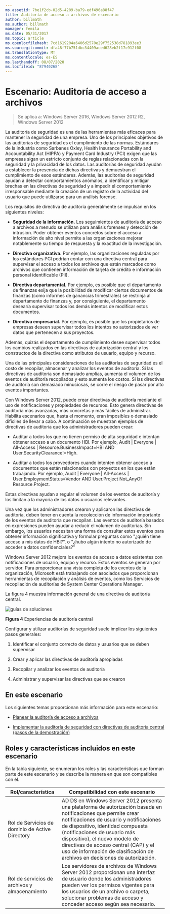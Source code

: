 ```yaml
---
ms.assetid: 7be1f2cb-02d5-4209-ba79-edf496a88f47
title: Auditoría de acceso a archivos de escenario
author: billmath
ms.author: billmath
manager: femila
ms.date: 05/31/2017
ms.topic: article
ms.openlocfilehash: 7cd1619204a6406d2570e29f752538d781893ee3
ms.sourcegitcommit: dfa48f77b751dbc34409aced628eb2f17c912f08
ms.translationtype: MT
ms.contentlocale: es-ES
ms.lasthandoff: 08/07/2020
ms.locfileid: "87940268"
---
```

# <a name="scenario-file-access-auditing"></a>Escenario: Auditoría de acceso a archivos

>Se aplica a: Windows Server 2016, Windows Server 2012 R2, Windows Server 2012

La auditoría de seguridad es una de las herramientas más eficaces para mantener la seguridad de una empresa. Uno de los principales objetivos de las auditorías de seguridad es el cumplimiento de las normas. Estándares de la industria como Sarbanes Oxley, Health Insurance Portability and Accountability Act (HIPPA) y Payment Card Industry (PCI) exigen que las empresas sigan un estricto conjunto de reglas relacionadas con la seguridad y la privacidad de los datos. Las auditorías de seguridad ayudan a establecer la presencia de dichas directivas y demuestran el cumplimiento de esos estándares. Además, las auditorías de seguridad ayudan a detectar comportamientos anómalos, a identificar y mitigar brechas en las directivas de seguridad y a impedir el comportamiento irresponsable mediante la creación de un registro de la actividad del usuario que puede utilizarse para un análisis forense.

Los requisitos de directiva de auditoría generalmente se impulsan en los siguientes niveles:

-   **Seguridad de la información.** Los seguimientos de auditoría de acceso a archivos a menudo se utilizan para análisis forenses y detección de intrusión. Poder obtener eventos concretos sobre el acceso a información de alto nivel permite a las organizaciones mejorar notablemente su tiempo de respuesta y la exactitud de la investigación.

-   **Directiva organizativa.** Por ejemplo, las organizaciones reguladas por los estándares PCI podrían contar con una directiva central para supervisar el acceso a todos los archivos que están marcados como archivos que contienen información de tarjeta de crédito e información personal identificable (PII).

-   **Directiva departamental.** Por ejemplo, es posible que el departamento de finanzas exija que la posibilidad de modificar ciertos documentos de finanzas (como informes de ganancias trimestrales) se restrinja al departamento de finanzas y, por consiguiente, el departamento desearía supervisar todos los demás intentos de modificar estos documentos.

-   **Directiva empresarial.** Por ejemplo, es posible que los propietarios de empresas deseen supervisar todos los intentos no autorizados de ver datos que pertenecen a sus proyectos.

Además, quizás el departamento de cumplimiento desee supervisar todos los cambios realizados en las directivas de autorización central y los constructos de la directiva como atributos de usuario, equipo y recurso.

Una de las principales consideraciones de las auditorías de seguridad es el costo de recopilar, almacenar y analizar los eventos de auditoría. Si las directivas de auditoría son demasiado amplias, aumenta el volumen de los eventos de auditoría recopilados y esto aumenta los costos. Si las directivas de auditoría son demasiado minuciosas, se corre el riesgo de pasar por alto eventos importantes.

Con Windows Server 2012, puede crear directivas de auditoría mediante el uso de notificaciones y propiedades de recursos. Esto genera directivas de auditoría más avanzadas, más concretas y más fáciles de administrar. Habilita escenarios que, hasta el momento, eran imposibles o demasiado difíciles de llevar a cabo. A continuación se muestran ejemplos de directivas de auditoría que los administradores pueden crear:

-   Auditar a todos los que no tienen permiso de alta seguridad e intentan obtener acceso a un documento HBI. Por ejemplo, Audit | Everyone | All-Access | Resource.BusinessImpact=HBI AND User.SecurityClearance!=High.

-   Auditar a todos los proveedores cuando intenten obtener acceso a documentos que están relacionados con proyectos en los que están trabajando. Por ejemplo, Audit | Everyone | All-Access | User.EmploymentStatus=Vendor AND User.Project Not_AnyOf Resource.Project.

Estas directivas ayudan a regular el volumen de los eventos de auditoría y los limitan a la mayoría de los datos o usuarios relevantes.

Una vez que los administradores crearon y aplicaron las directivas de auditoría, deben tener en cuenta la recolección de información importante de los eventos de auditoría que recopilan. Las eventos de auditoría basados en expresiones pueden ayudar a reducir el volumen de auditorías. Sin embargo, los usuarios necesitan una forma de consultar estos eventos para obtener información significativa y formular preguntas como "¿quién tiene acceso a mis datos de HBI?". o "¿hubo algún intento no autorizado de acceder a datos confidenciales?"

 Windows Server 2012 mejora los eventos de acceso a datos existentes con notificaciones de usuario, equipo y recurso. Estos eventos se generan por servidor. Para proporcionar una vista completa de los eventos de la organización, Microsoft está trabajando con asociados que proporcionan herramientas de recopilación y análisis de eventos, como los Servicios de recopilación de auditorías de System Center Operations Manager.

La figura 4 muestra información general de una directiva de auditoría central.

![guías de soluciones](media/Scenario--File-Access-Auditing/DynamicAccessControl_RevGuide_4.JPG)

**Figura 4** Experiencias de auditoría central

Configurar y utilizar auditorías de seguridad suele implicar los siguientes pasos generales:

1.  Identificar el conjunto correcto de datos y usuarios que se deben supervisar

2.  Crear y aplicar las directivas de auditoría apropiadas

3.  Recopilar y analizar los eventos de auditoría

4.  Administrar y supervisar las directivas que se crearon

## <a name="in-this-scenario"></a>En este escenario
Los siguientes temas proporcionan más información para este escenario:

-   [Planear la auditoría de acceso a archivos](Plan-for-File-Access-Auditing.md)

-   [Implementar la auditoría de seguridad con directivas de auditoría central &#40;pasos de la demostración&#41;](Deploy-Security-Auditing-with-Central-Audit-Policies--Demonstration-Steps-.md)

## <a name="roles-and-features-included-in-this-scenario"></a><a name="BKMK_NEW"></a>Roles y características incluidos en este escenario
En la tabla siguiente, se enumeran los roles y las características que forman parte de este escenario y se describe la manera en que son compatibles con él.

|Rol/característica|Compatibilidad con este escenario|
|-----------------|---------------------------------|
|Rol de Servicios de dominio de Active Directory|AD DS en Windows Server 2012 presenta una plataforma de autorización basada en notificaciones que permite crear notificaciones de usuario y notificaciones de dispositivo, identidad compuesta (notificaciones de usuario más dispositivo), el nuevo modelo de directivas de acceso central (CAP) y el uso de información de clasificación de archivos en decisiones de autorización.|
|Rol de servicios de archivos y almacenamiento|Los servidores de archivos de Windows Server 2012 proporcionan una interfaz de usuario donde los administradores pueden ver los permisos vigentes para los usuarios de un archivo o carpeta, solucionar problemas de acceso y conceder acceso según sea necesario.|



